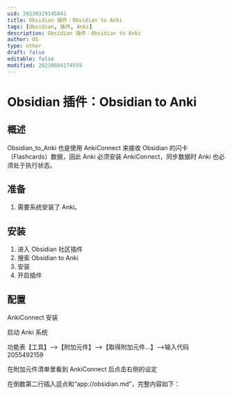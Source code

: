 ```yaml
---
uid: 20230329145841
title: Obsidian 插件：Obsidian to Anki
tags: [Obsidian, 插件, Anki]
description: Obsidian 插件：Obsidian to Anki
author: OS
type: other
draft: false
editable: false
modified: 20230604174559
---
```


# Obsidian 插件：Obsidian to Anki

## 概述

Obsidian_to_Anki 也是使用 AnkiConnect 来接收 Obsidian 的闪卡（Flashcards）数据，因此 Anki 必须安装 AnkiConnect，同步数据时 Anki 也必须处于执行状态。

## 准备

1. 需要系统安装了 Anki。

## 安装

1. 进入 Obsidian 社区插件
2. 搜索 Obsidian to Anki
3. 安装
4. 开启插件

## 配置

AnkiConnect 安装

启动 Anki 系统

功能表【工具】–>【附加元件】–>【取得附加元件…】–>输入代码 2055492159

在附加元件清单里看到 AnkiConnect 后点击右侧的设定

在倒数第二行插入逗点和“app://obsidian.md”，完整内容如下：